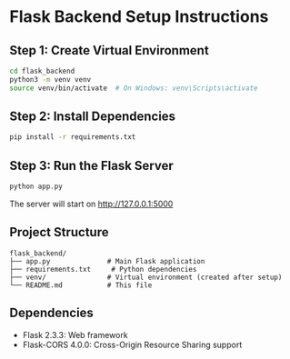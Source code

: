 # Flask Backend Setup Instructions

## Step 1: Create Virtual Environment
```bash
cd flask_backend
python3 -m venv venv
source venv/bin/activate  # On Windows: venv\Scripts\activate
```

## Step 2: Install Dependencies
```bash
pip install -r requirements.txt
```

## Step 3: Run the Flask Server
```bash
python app.py
```

The server will start on http://127.0.0.1:5000

## Project Structure
```
flask_backend/
├── app.py              # Main Flask application
├── requirements.txt     # Python dependencies
├── venv/               # Virtual environment (created after setup)
└── README.md           # This file
```

## Dependencies
- Flask 2.3.3: Web framework
- Flask-CORS 4.0.0: Cross-Origin Resource Sharing support
